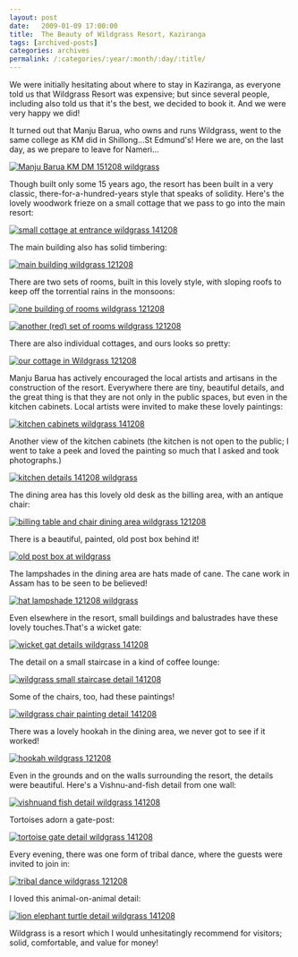 ```yaml
---
layout: post
date:	2009-01-09 17:00:00
title:  The Beauty of Wildgrass Resort, Kaziranga
tags: [archived-posts]
categories: archives
permalink: /:categories/:year/:month/:day/:title/
---
```

We were initially hesitating about where to stay in Kaziranga, as everyone told us that Wildgrass Resort was expensive; but since several people, including <LJ user="yathin"> also told us that it's the best, we decided to book it. And we were very happy we did!

It turned out that Manju Barua, who owns and runs Wildgrass, went to the same college as KM did in Shillong...St Edmund's! Here we are, on the last day, as we prepare to leave for Nameri...


<a href="http://s297.photobucket.com/albums/mm205/depontis/?action=view&current=IMG_4597.jpg" target="_blank"><img src="http://i297.photobucket.com/albums/mm205/depontis/IMG_4597.jpg" border="0" alt="Manju Barua KM DM 151208 wildgrass"></a>


<lj-cut text="various parts of Wildgrass Resort and why I think it is an unsual place">


Though built only some 15 years ago, the resort has been built in a very classic, there-for-a-hundred-years style that speaks of solidity. Here's the lovely woodwork frieze on a small cottage that we pass to go into the main resort:




<a href="http://s297.photobucket.com/albums/mm205/depontis/?action=view&current=IMG_4527.jpg" target="_blank"><img src="http://i297.photobucket.com/albums/mm205/depontis/IMG_4527.jpg" border="0" alt="small cottage at entrance wildgrass 141208"></a>


The main building also has solid timbering:



<a href="http://s297.photobucket.com/albums/mm205/depontis/?action=view&current=IMG_4043.jpg" target="_blank"><img src="http://i297.photobucket.com/albums/mm205/depontis/IMG_4043.jpg" border="0" alt="main building wildgrass 121208"></a>

There are two sets of rooms, built in this lovely style, with sloping roofs to keep off the torrential rains in the monsoons:

<a href="http://s297.photobucket.com/albums/mm205/depontis/?action=view&current=IMG_4441.jpg" target="_blank"><img src="http://i297.photobucket.com/albums/mm205/depontis/IMG_4441.jpg" border="0" alt="one building of rooms wildgrass 121208"></a>


<a href="http://s297.photobucket.com/albums/mm205/depontis/?action=view&current=IMG_4442.jpg" target="_blank"><img src="http://i297.photobucket.com/albums/mm205/depontis/IMG_4442.jpg" border="0" alt="another (red) set of rooms wildgrass 121208"></a>

There are also individual cottages, and ours looks so pretty:

<a href="http://s297.photobucket.com/albums/mm205/depontis/?action=view&current=IMG_4233-2.jpg" target="_blank"><img src="http://i297.photobucket.com/albums/mm205/depontis/IMG_4233-2.jpg" border="0" alt="our cottage in Wildgrass 121208"></a>


Manju Barua has actively encouraged the local artists and artisans in the construction of the resort. Everywhere there are tiny, beautiful details, and the great thing is that they are not only in the public spaces, but even in the kitchen cabinets. Local artists were invited to make these lovely paintings:



<a href="http://s297.photobucket.com/albums/mm205/depontis/?action=view&current=IMG_4299-1.jpg" target="_blank"><img src="http://i297.photobucket.com/albums/mm205/depontis/IMG_4299-1.jpg" border="0" alt="kitchen cabinets wildgrass 141208"></a>


Another view of the kitchen cabinets (the kitchen is not open to the public; I went to take a peek and loved the painting so much that I asked and took photographs.)



<a href="http://s297.photobucket.com/albums/mm205/depontis/?action=view&current=IMG_4300.jpg" target="_blank"><img src="http://i297.photobucket.com/albums/mm205/depontis/IMG_4300.jpg" border="0" alt="kitchen details 141208 wildgrass"></a>

The dining area has this lovely old desk as the billing area, with an antique chair:


<a href="http://s297.photobucket.com/albums/mm205/depontis/?action=view&current=IMG_4302.jpg" target="_blank"><img src="http://i297.photobucket.com/albums/mm205/depontis/IMG_4302.jpg" border="0" alt="billing table and chair dining area wildgrass 121208"></a>


There is a beautiful, painted, old post box behind it!

<a href="http://s297.photobucket.com/albums/mm205/depontis/?action=view&current=IMG_4448.jpg" target="_blank"><img src="http://i297.photobucket.com/albums/mm205/depontis/IMG_4448.jpg" border="0" alt="old post box at wildgrass"></a>

The lampshades in the dining area are hats made of cane. The cane work in Assam has to be seen to be believed! 


<a href="http://s297.photobucket.com/albums/mm205/depontis/?action=view&current=IMG_4305.jpg" target="_blank"><img src="http://i297.photobucket.com/albums/mm205/depontis/IMG_4305.jpg" border="0" alt="hat lampshade 121208 wildgrass"></a>


Even elsewhere in the resort, small buildings and balustrades have these lovely touches.That's a wicket gate:


<a href="http://s297.photobucket.com/albums/mm205/depontis/?action=view&current=IMG_4447.jpg" target="_blank"><img src="http://i297.photobucket.com/albums/mm205/depontis/IMG_4447.jpg" border="0" alt="wicket gat details wildgrass 141208"></a>

The detail on a small staircase in a kind of coffee lounge:


<a href="http://s297.photobucket.com/albums/mm205/depontis/?action=view&current=IMG_4444.jpg" target="_blank"><img src="http://i297.photobucket.com/albums/mm205/depontis/IMG_4444.jpg" border="0" alt="wildgrass small staircase detail 141208"></a>

Some of the chairs, too, had these paintings!

<a href="http://s297.photobucket.com/albums/mm205/depontis/?action=view&current=IMG_4445.jpg" target="_blank"><img src="http://i297.photobucket.com/albums/mm205/depontis/IMG_4445.jpg" border="0" alt="wildgrass chair painting detail 141208"></a>


There was a lovely hookah in the dining area, we never got to see if it worked!

<a href="http://s297.photobucket.com/albums/mm205/depontis/?action=view&current=IMG_4303-1.jpg" target="_blank"><img src="http://i297.photobucket.com/albums/mm205/depontis/IMG_4303-1.jpg" border="0" alt="hookah wildgrass 121208"></a>

Even in the grounds and on the walls surrounding the resort, the details were beautiful. Here's a Vishnu-and-fish detail from one wall:



<a href="http://s297.photobucket.com/albums/mm205/depontis/?action=view&current=IMG_0083.jpg" target="_blank"><img src="http://i297.photobucket.com/albums/mm205/depontis/IMG_0083.jpg" border="0" alt="vishnuand fish detail wildgrass 141208"></a>

Tortoises adorn a gate-post:

<a href="http://s297.photobucket.com/albums/mm205/depontis/?action=view&current=IMG_0094.jpg" target="_blank"><img src="http://i297.photobucket.com/albums/mm205/depontis/IMG_0094.jpg" border="0" alt="tortoise gate detail wildgrass 141208"></a>



Every evening, there was one form of tribal dance, where the guests were invited to join in:



<a href="http://s297.photobucket.com/albums/mm205/depontis/?action=view&current=IMG_4289-1.jpg" target="_blank"><img src="http://i297.photobucket.com/albums/mm205/depontis/IMG_4289-1.jpg" border="0" alt="tribal dance wildgrass 121208"></a>

</lj-cut>


I loved this animal-on-animal detail:

<a href="http://s297.photobucket.com/albums/mm205/depontis/?action=view&current=IMG_4526.jpg" target="_blank"><img src="http://i297.photobucket.com/albums/mm205/depontis/IMG_4526.jpg" border="0" alt="lion elephant turtle detail wildgrass 141208"></a>

Wildgrass is a resort which I would unhesitatingly recommend for visitors; solid, comfortable, and value for money!
